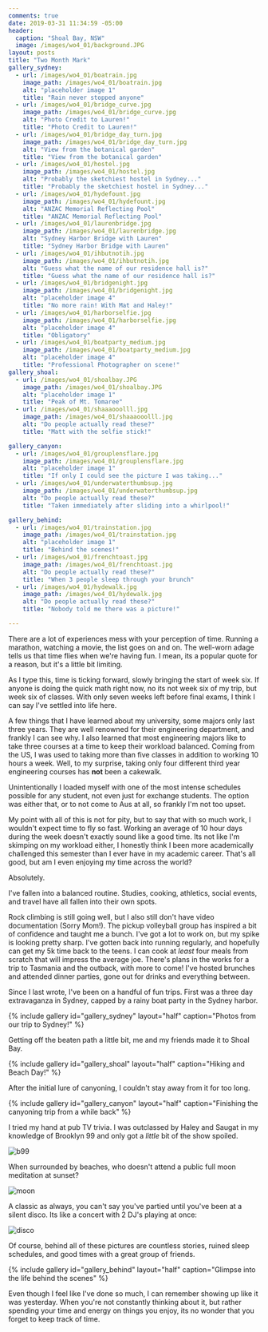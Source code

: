 ```yaml
---
comments: true
date: 2019-03-31 11:34:59 -05:00
header: 
  caption: "Shoal Bay, NSW"
  image: /images/wo4_01/background.JPG
layout: posts
title: "Two Month Mark"
gallery_sydney:
  - url: /images/wo4_01/boatrain.jpg
    image_path: /images/wo4_01/boatrain.jpg
    alt: "placeholder image 1"
    title: "Rain never stopped anyone"
  - url: /images/wo4_01/bridge_curve.jpg
    image_path: /images/wo4_01/bridge_curve.jpg
    alt: "Photo Credit to Lauren!"
    title: "Photo Credit to Lauren!"
  - url: /images/wo4_01/bridge_day_turn.jpg
    image_path: /images/wo4_01/bridge_day_turn.jpg
    alt: "View from the botanical garden"
    title: "View from the botanical garden"
  - url: /images/wo4_01/hostel.jpg
    image_path: /images/wo4_01/hostel.jpg
    alt: "Probably the sketchiest hostel in Sydney..."
    title: "Probably the sketchiest hostel in Sydney..."
  - url: /images/wo4_01/hydefount.jpg
    image_path: /images/wo4_01/hydefount.jpg
    alt: "ANZAC Memorial Reflecting Pool"
    title: "ANZAC Memorial Reflecting Pool"
  - url: /images/wo4_01/laurenbridge.jpg
    image_path: /images/wo4_01/laurenbridge.jpg
    alt: "Sydney Harbor Bridge with Lauren"
    title: "Sydney Harbor Bridge with Lauren"
  - url: /images/wo4_01/ihbutnotih.jpg
    image_path: /images/wo4_01/ihbutnotih.jpg
    alt: "Guess what the name of our residence hall is?"
    title: "Guess what the name of our residence hall is?"
  - url: /images/wo4_01/bridgenight.jpg
    image_path: /images/wo4_01/bridgenight.jpg
    alt: "placeholder image 4"
    title: "No more rain! With Mat and Haley!"
  - url: /images/wo4_01/harborselfie.jpg
    image_path: /images/wo4_01/harborselfie.jpg
    alt: "placeholder image 4"
    title: "Obligatory"
  - url: /images/wo4_01/boatparty_medium.jpg
    image_path: /images/wo4_01/boatparty_medium.jpg
    alt: "placeholder image 4"
    title: "Professional Photographer on scene!"
gallery_shoal:
  - url: /images/wo4_01/shoalbay.JPG
    image_path: /images/wo4_01/shoalbay.JPG
    alt: "placeholder image 1"
    title: "Peak of Mt. Tomaree"
  - url: /images/wo4_01/shaaaooolll.jpg
    image_path: /images/wo4_01/shaaaooolll.jpg
    alt: "Do people actually read these?"
    title: "Matt with the selfie stick!"

gallery_canyon:
  - url: /images/wo4_01/grouplensflare.jpg
    image_path: /images/wo4_01/grouplensflare.jpg
    alt: "placeholder image 1"
    title: "If only I could see the picture I was taking..."
  - url: /images/wo4_01/underwaterthumbsup.jpg
    image_path: /images/wo4_01/underwaterthumbsup.jpg
    alt: "Do people actually read these?"
    title: "Taken immediately after sliding into a whirlpool!"

gallery_behind:
  - url: /images/wo4_01/trainstation.jpg
    image_path: /images/wo4_01/trainstation.jpg
    alt: "placeholder image 1"
    title: "Behind the scenes!"
  - url: /images/wo4_01/frenchtoast.jpg
    image_path: /images/wo4_01/frenchtoast.jpg
    alt: "Do people actually read these?"
    title: "When 3 people sleep through your brunch"
  - url: /images/wo4_01/hydewalk.jpg
    image_path: /images/wo4_01/hydewalk.jpg
    alt: "Do people actually read these?"
    title: "Nobody told me there was a picture!"

---
```


There are a lot of experiences mess with your perception of time. Running a marathon, watching a movie, the list goes on and on. The well-worn adage tells us that time flies when we're having fun. I mean, its a popular quote for a reason, but it's a little bit limiting. 

As I type this, time is ticking forward, slowly bringing the start of week six. If anyone is doing the quick math right now, no its not week six of my trip, but week six of classes. With only seven weeks left before final exams, I think I can say I've settled into life here. 

A few things that I have learned about my university, some majors only last three years. They are well renowned for their engineering department, and frankly I can see why. I also learned that most engineering majors like to take three courses at a time to keep their workload balanced. Coming from the US, I was used to taking more than five classes in addition to working 10 hours a week. Well, to my surprise, taking only four different third year engineering courses has __not__ been a cakewalk.

Unintentionally I loaded myself with one of the most intense schedules possible for any student, not even just for exchange students. The option was either that, or to not come to Aus at all, so frankly I'm not too upset.

My point with all of this is not for pity, but to say that with so much work, I wouldn't expect time to fly so fast. Working an average of 10 hour days during the week doesn't exactly sound like a good time.  Its not like I'm skimping on my workload either, I honestly think I been more academically challenged this semester than I ever have in my academic career. That's all good, but am I even enjoying my time across the world?

Absolutely.

I've fallen into a balanced routine. Studies, cooking, athletics, social events, and travel have all fallen into their own spots. 

Rock climbing is still going well, but I also still don't have video documentation (Sorry Mom!). The pickup volleyball group has inspired a bit of confidence and taught me a bunch. I've got a lot to work on, but my spike is looking pretty sharp. I've gotten back into running regularly, and hopefully can get my 5k time back to the teens. I can cook at _least_ four meals from scratch that will impress the average joe. There's plans in the works for a trip to Tasmania and the outback, with more to come! I've hosted brunches and attended dinner parties, gone out for drinks and everything between.

Since I last wrote, I've been on a handful of fun trips. First was a three day extravaganza in Sydney, capped by a rainy boat party in the Sydney harbor.

{% include gallery id="gallery_sydney" layout="half" caption="Photos from our trip to Sydney!" %}

Getting off the beaten path a little bit, me and my friends made it to Shoal Bay.

{% include gallery id="gallery_shoal" layout="half" caption="Hiking and Beach Day!" %}

After the initial lure of canyoning, I couldn't stay away from it for too long.

{% include gallery id="gallery_canyon" layout="half" caption="Finishing the canyoning trip from a while back" %}

I tried my hand at pub TV trivia. I was outclassed by Haley and Saugat in my knowledge of Brooklyn 99 and only got a _little_ bit of the show spoiled.

![b99](/images/wo4_01/b99.jpg)

When surrounded by beaches, who doesn't attend a public full moon meditation at sunset?

![moon](/images/wo4_01/moonmeditation.jpg)

A classic as always, you can't say you've partied until you've been at a silent disco. Its like a concert with 2 DJ's playing at once:

![disco](/images/wo4_01/silentdisco.jpg)

Of course, behind all of these pictures are countless stories, ruined sleep schedules, and good times with a great group of friends. 

{% include gallery id="gallery_behind" layout="half" caption="Glimpse into the life behind the scenes" %}

Even though I feel like I've done so much, I can remember showing up like it was yesterday. When you're not constantly thinking about it, but rather spending your time and energy on things you enjoy, its no wonder that you forget to keep track of time. 